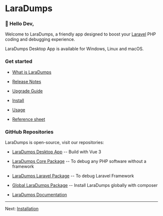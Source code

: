 # LaraDumps

### 👋 Hello Dev,

Welcome to LaraDumps, a friendly app designed to boost your [Laravel](https://laravel.com) PHP coding and debugging experience.

LaraDumps Desktop App is available for Windows, Linux and macOS.

### Get started

- [What is LaraDumps](get-started/what-is-laradumps)

- [Release Notes](get-started/release-notes)

- [Upgrade Guide](get-started/upgrade-guide)

- [Install](get-started/installation)

- [Usage](debug/usage)

- [Reference sheet](debug/reference-sheet)

### GitHub Repositories

LaraDumps is open-source, visit our repositories:

- [LaraDumps Desktop App](https://github.com/laradumps/app)
  -- Build with Vue 3
  
- [LaraDumps Core Package](https://github.com/laradumps/laradumps-core)
  -- To debug any PHP software without a framework
  
- [LaraDumps Laravel Package](https://github.com/laradumps/laradumps)
  -- To debug Laravel Framework

- [Global LaraDumps Package](https://github.com/laradumps/global-laradumps)
  -- Install LaraDumps globally with composer
  
- [LaraDumps Documentation](https://github.com/laradumps/laradumps-docs)

---

Next: [Installation](get-started/installation.md "Installation")

